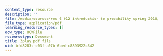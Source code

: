 ```yaml
---
content_type: resource
description: ''
file: /media/courses/res-6-012-introduction-to-probability-spring-2018/bfd8283cc03fa07b6bedc8893922c342_85le_VkEK5A.pdf
file_type: application/pdf
learning_resource_types: []
ocw_type: OCWFile
resourcetype: Document
title: 3play pdf file
uid: bfd8283c-c03f-a07b-6bed-c8893922c342
---
```

